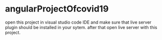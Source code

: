 # angularProjectOfcovid19
open this project in visual studio code IDE and make sure that live server plugin should be installed in your sytem. after that open live server with this project. 
